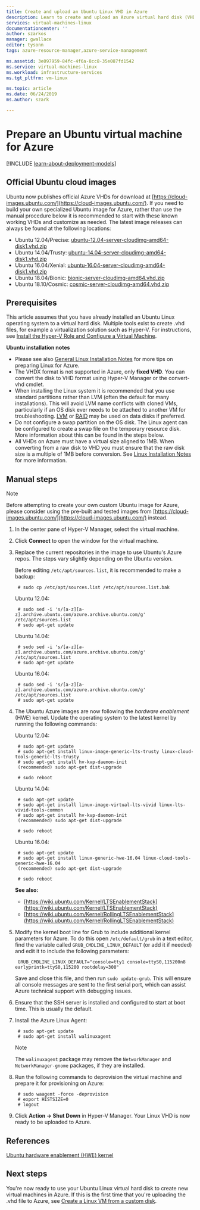 ```yaml
---
title: Create and upload an Ubuntu Linux VHD in Azure
description: Learn to create and upload an Azure virtual hard disk (VHD) that contains an Ubuntu Linux operating system.
services: virtual-machines-linux
documentationcenter: ''
author: szarkos
manager: gwallace
editor: tysonn
tags: azure-resource-manager,azure-service-management

ms.assetid: 3e097959-84fc-4f6a-8cc8-35e087fd1542
ms.service: virtual-machines-linux
ms.workload: infrastructure-services
ms.tgt_pltfrm: vm-linux

ms.topic: article
ms.date: 06/24/2019
ms.author: szark

---
```

# Prepare an Ubuntu virtual machine for Azure
[!INCLUDE [learn-about-deployment-models](../../../includes/learn-about-deployment-models-both-include.md)]

## Official Ubuntu cloud images
Ubuntu now publishes official Azure VHDs for download at [https://cloud-images.ubuntu.com/](https://cloud-images.ubuntu.com/). If you need to build your own specialized Ubuntu image for Azure, rather than use the manual procedure below it is recommended to start with these known working VHDs and customize as needed. The latest image releases can always be found at the following locations:

* Ubuntu 12.04/Precise: [ubuntu-12.04-server-cloudimg-amd64-disk1.vhd.zip](https://cloud-images.ubuntu.com/precise/current/precise-server-cloudimg-amd64-disk1.vhd.zip)
* Ubuntu 14.04/Trusty: [ubuntu-14.04-server-cloudimg-amd64-disk1.vhd.zip](https://cloud-images.ubuntu.com/releases/trusty/release/ubuntu-14.04-server-cloudimg-amd64-disk1.vhd.zip)
* Ubuntu 16.04/Xenial: [ubuntu-16.04-server-cloudimg-amd64-disk1.vhd.zip](https://cloud-images.ubuntu.com/releases/xenial/release/ubuntu-16.04-server-cloudimg-amd64-disk1.vhd.zip)
* Ubuntu 18.04/Bionic: [bionic-server-cloudimg-amd64.vhd.zip](https://cloud-images.ubuntu.com/bionic/current/bionic-server-cloudimg-amd64.vhd.zip)
* Ubuntu 18.10/Cosmic: [cosmic-server-cloudimg-amd64.vhd.zip](http://cloud-images.ubuntu.com/releases/cosmic/release/ubuntu-18.10-server-cloudimg-amd64.vhd.zip)

## Prerequisites
This article assumes that you have already installed an Ubuntu Linux operating system to a virtual hard disk. Multiple tools exist to create .vhd files, for example a virtualization solution such as Hyper-V. For instructions, see [Install the Hyper-V Role and Configure a Virtual Machine](https://technet.microsoft.com/library/hh846766.aspx).

**Ubuntu installation notes**

* Please see also [General Linux Installation Notes](create-upload-generic.md#general-linux-installation-notes) for more tips on preparing Linux for Azure.
* The VHDX format is not supported in Azure, only **fixed VHD**.  You can convert the disk to VHD format using Hyper-V Manager or the convert-vhd cmdlet.
* When installing the Linux system it is recommended that you use standard partitions rather than LVM (often the default for many installations). This will avoid LVM name conflicts with cloned VMs, particularly if an OS disk ever needs to be attached to another VM for troubleshooting. [LVM](configure-lvm.md?toc=%2fazure%2fvirtual-machines%2flinux%2ftoc.json) or [RAID](configure-raid.md?toc=%2fazure%2fvirtual-machines%2flinux%2ftoc.json) may be used on data disks if preferred.
* Do not configure a swap partition on the OS disk. The Linux agent can be configured to create a swap file on the temporary resource disk.  More information about this can be found in the steps below.
* All VHDs on Azure must have a virtual size aligned to 1MB. When converting from a raw disk to VHD you must ensure that the raw disk size is a multiple of 1MB before conversion. See [Linux Installation Notes](create-upload-generic.md#general-linux-installation-notes) for more information.

## Manual steps
> [!NOTE]
> Before attempting to create your own custom Ubuntu image for Azure, please consider using the pre-built and tested images from [https://cloud-images.ubuntu.com/](https://cloud-images.ubuntu.com/) instead.
> 
> 

1. In the center pane of Hyper-V Manager, select the virtual machine.

2. Click **Connect** to open the window for the virtual machine.

3. Replace the current repositories in the image to use Ubuntu's Azure repos. The steps vary slightly depending on the Ubuntu version.
   
	Before editing `/etc/apt/sources.list`, it is recommended to make a backup:
   
		# sudo cp /etc/apt/sources.list /etc/apt/sources.list.bak

	Ubuntu 12.04:
   
		# sudo sed -i 's/[a-z][a-z].archive.ubuntu.com/azure.archive.ubuntu.com/g' /etc/apt/sources.list
		# sudo apt-get update

	Ubuntu 14.04:
   
		# sudo sed -i 's/[a-z][a-z].archive.ubuntu.com/azure.archive.ubuntu.com/g' /etc/apt/sources.list
		# sudo apt-get update

	Ubuntu 16.04:
   
		# sudo sed -i 's/[a-z][a-z].archive.ubuntu.com/azure.archive.ubuntu.com/g' /etc/apt/sources.list
		# sudo apt-get update

4. The Ubuntu Azure images are now following the *hardware enablement* (HWE) kernel. Update the operating system to the latest kernel by running the following commands:

    Ubuntu 12.04:
   
        # sudo apt-get update
        # sudo apt-get install linux-image-generic-lts-trusty linux-cloud-tools-generic-lts-trusty
        # sudo apt-get install hv-kvp-daemon-init
        (recommended) sudo apt-get dist-upgrade
   
        # sudo reboot
   
    Ubuntu 14.04:
   
        # sudo apt-get update
        # sudo apt-get install linux-image-virtual-lts-vivid linux-lts-vivid-tools-common
        # sudo apt-get install hv-kvp-daemon-init
        (recommended) sudo apt-get dist-upgrade
   
        # sudo reboot

	Ubuntu 16.04:
   
        # sudo apt-get update
        # sudo apt-get install linux-generic-hwe-16.04 linux-cloud-tools-generic-hwe-16.04
        (recommended) sudo apt-get dist-upgrade

        # sudo reboot

	**See also:**
	- [https://wiki.ubuntu.com/Kernel/LTSEnablementStack](https://wiki.ubuntu.com/Kernel/LTSEnablementStack)
	- [https://wiki.ubuntu.com/Kernel/RollingLTSEnablementStack](https://wiki.ubuntu.com/Kernel/RollingLTSEnablementStack)


5. Modify the kernel boot line for Grub to include additional kernel parameters for Azure. To do this open `/etc/default/grub` in a text editor, find the variable called `GRUB_CMDLINE_LINUX_DEFAULT` (or add it if needed) and edit it to include the following parameters:
   
        GRUB_CMDLINE_LINUX_DEFAULT="console=tty1 console=ttyS0,115200n8 earlyprintk=ttyS0,115200 rootdelay=300"

    Save and close this file, and then run `sudo update-grub`. This will ensure all console messages are sent to the first serial port, which can assist Azure technical support with debugging issues.

6. Ensure that the SSH server is installed and configured to start at boot time.  This is usually the default.

7. Install the Azure Linux Agent:
   
		# sudo apt-get update
		# sudo apt-get install walinuxagent

   > [!Note]
   >  The `walinuxagent` package may remove the `NetworkManager` and `NetworkManager-gnome` packages, if they are installed.


1. Run the following commands to deprovision the virtual machine and prepare it for provisioning on Azure:
   
		# sudo waagent -force -deprovision
		# export HISTSIZE=0
		# logout

1. Click **Action -> Shut Down** in Hyper-V Manager. Your Linux VHD is now ready to be uploaded to Azure.

## References
[Ubuntu hardware enablement (HWE) kernel](https://wiki.ubuntu.com/Kernel/LTSEnablementStack)

## Next steps
You're now ready to use your Ubuntu Linux virtual hard disk to create new virtual machines in Azure. If this is the first time that you're uploading the .vhd file to Azure, see [Create a Linux VM from a custom disk](upload-vhd.md#option-1-upload-a-vhd).

